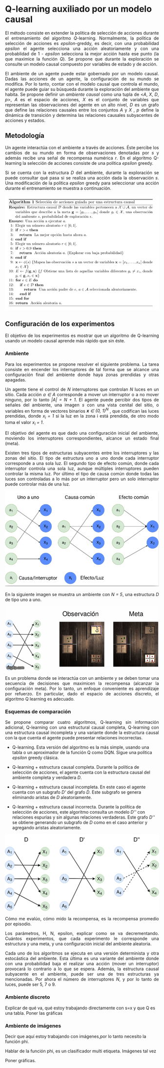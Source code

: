 # Q-learning auxiliado por un modelo causal 

<p align="justify">
El método consiste en extender la política de selección de acciones durante el entrenamiento del algoritmo <em>Q</em>-learning. Normalmente, la política de selección de acciones es <em>epsilon</em>-greddy, es decir, con una probabilidad <em>epsilon</em> el agente selecciona una acción aleatoriamente y con una probablidad de 1 - <em>epsilon</em> selecciona la mejor acción hasta ese punto (la que maximice la función <em>Q</em>). Se propone que durante la exploración se consulte un modelo causal compuesto por variables de estado y de acción. 
</p>

<p align="justify">
El ambiente de un agente puede estar gobernado por un modelo causal. Dadas las acciones de un agente, la configuración de su mundo se modifica. Por lo tanto, contar con el modelo causal que controla el mundo, el agente puede guiar su búsqueda durante la exploración del ambiente que habita. Se propone definir un <em>ambiente causal</em> como una tupla de <<em>A</em>, <em>X</em>, <em>D</em>, <em>p</em>>,  <em>A</em> es el espacio de acciones, <em>X</em> es el conjunto de variables que representan las observaciones del agente en un alto nivel,  <em>D</em> es un grafo que define las relaciones causales entre los conjuntos <em>A</em> y <em>X</em> , <em>p</em> define la dinámica de transición y determina las relaciones causales subyacentes de acciones y estados. 
</p>

## Metodología 

<p align="justify">
Un agente interactúa con el ambiente a través de acciones. Éste percibe los cambios de su mundo en forma de observaciones denotadas por <em>s</em> y además recibe una señal de recompensa numérica <em>r</em>.
En el algoritmo Q-learning la selección de acciones consiste de una política <em>epsilon</em> greedy.
</p>

<p align="justify">
Si se cuenta con la estructura <em>D</em> del ambiente, durante la exploración se puede consultar qué pasa si se realiza una acción dada la observación <em>s</em>.
Una modificación de la política <em>epsilon</em> greedy para seleccionar una acción durante el entrenamiento se muestra a continuación.
</p>

<div align="center">
<img src="img/algo.png"/>
</div>

## Configuración de los experimentos 
<p align="justify">
El objetivo de los experimentos es mostrar que un algoritmo de Q-learning usando un modelo causal aprende más rápido que sin éste.
</p>

### Ambiente 

<p align="justify">
Para los experimentos se propone resolver el siguiente problema.
La tarea consiste en encender los interruptores
de tal forma que se alcance una configuración final
del ambiente donde haya zonas prendidas y otras apagadas.
<p align="justify">
Un agente tiene el control de <em>N</em> interruptores que controlan <em>N</em> luces en un sitio. Cada acción <em> a ∈ A </em> corresponde a mover un interruptor o a no mover ninguno, por lo tanto <em>|A| = N + 1</em>. El agente puede percibir dos tipos de señales del ambiente, una imagen <em>s</em> con una vista cenital del sitio, o variables en forma de vectores binarios <em><strong>x</strong> ∈ {0, 1}<sup>N</sup> </em>, que codifican las luces prendidas, donde <em>x<sub>i</sub> = 1</em> si la luz en la zona i está prendida, de otro modo toma el valor <em>x<sub>i</sub> = 1</em>. 
</p>

<p align="justify">
El objetivo del agente es que dado una configuración
inicial del ambiente, moviendo los interruptores
correspondientes, alcance un estado final (meta).
</p>

<p align="justify">
Existen tres tipos de estructuras subyacentes entre los interruptores y las zonas del sitio. 
El tipo de estructura uno a uno donde
cada interruptor corresponde a una sola luz. 
El segundo tipo de efecto común, donde cada interruptor
controla una sola luz, aunque múltiples interruptores
pueden controlar la misma luz.
Por último el tipo de causa común donde todas
las luces son controladas a lo más por un interruptor pero un
solo interruptor puede controlar más de una luz.
</p>


<div align="center">
<img src="img/structs.png"/>
</div>


<p align="justify">
En la siguiente imagen se muestra un ambiente con <em>N = 5</em>, una estructura <em>D</em> de tipo uno a uno. 
</p>

<div align="center">
<img src="img/anima.gif"/>
</div>


<p align="justify">
Es un problema donde se interactúa con un ambiente
y se deben tomar una secuencia de decisiones
que maximicen la recompensa (alcanzar la configuración meta). Por lo tanto, 
un enfoque conveniente es aprendizaje por refuerzo. En particular, dado el espacio de acciones
discreto, el algoritmo Q learning es adecuado.
</p>

### Esquemas de comparación
<p align="justify">
Se propone comparar cuatro algoritmos, Q-learning sin información 
adicional, Q-learning con una estructural causal completa, Q-learning
con una estructura causal incompleta y una variante donde la estructura
causal con la que cuenta el agente puede presentar relaciones
incorrectas.
</p>

* Q-learning. Esta versión del algoritmo es la más simple, usando una tabla o un aproximador de la función Q como DQN. Sigue una política *epsilon* greedy clásica.

* Q-learning + estructura causal completa. Durante la
política de selección de acciones, el agente cuenta con la estructura causal del ambiente completa y verdadera *D*.
* Q-learning + estructura causal incompleta. En este caso el agente cuenta con un subgrafo *D'* del grafo *D*. Este subgrafo se genera eliminando aristas de *D*
aleatoriamente.
* Q-learning + estructura causal incorrecta. Durante la política de selección de acciones, este algoritmo
consulta un modelo *D''* con relaciones espurias y sin
algunas relaciones verdaderas. Este grafo *D''* se obtiene generando un subgrafo de *D* como en el caso 
anterior y agregando aristas aleatoriamente.


<div align="center">
<img src="img/d.png"/>
</div>


<p align="justify">
Cómo me evalúo, cómo mido la recompensa, es la recompensa promedio por episodio.
</p>

<p align="justify">
Los parámetros, H, N, epsilon, explicar como se va decrementando. Cuántos experimentos, que cada experimento le corresponde una estructura y una meta,
y una configuración inicial del ambiente aleatoria.
</p>


<p align="justify">
Cada uno de los algoritmos se ejecuta en una versión determinista y 
otra estocástica del ambiente. Esta última es una variante del ambiente
donde con una probabilidad baja el realizar una acción (mover un
interruptor) provocará lo contrario a lo que se espera.
Además, la estructura causal subyacente en el ambiente, puede
ser una de tres estructuras ya mencionadas.
Por ahora el número de interruptores <em>N</em>, y por lo tanto de luces, puede ser 5, 7 o 9. 
</p>

### Ambiente discreto 

Explicar de qué va, qué estoy trabajando directamente
con s=x y que Q es una tabla.
Poner las gráficas

### Ambiente de imágenes 

Decir que aquí estoy trabajando con imágenes,por lo tanto necesito la función phi.

Hablar de la función phi, es un clasificador multi etiqueta.
Imágenes tal vez

Poner gráficas.
